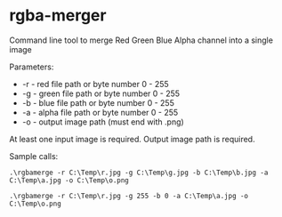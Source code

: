 # rgba-merger
Command line tool to merge Red Green Blue Alpha channel into a single image

Parameters:
 * -r - red file path or byte number 0 - 255
 * -g - green file path or byte number 0 - 255
 * -b - blue file path or byte number 0 - 255
 * -a - alpha file path or byte number 0 - 255
 * -o - output image path (must end with .png)

At least one input image is required. Output image path is required.

Sample calls:

```
.\rgbamerge -r C:\Temp\r.jpg -g C:\Temp\g.jpg -b C:\Temp\b.jpg -a C:\Temp\a.jpg -o C:\Temp\o.png
```

```
.\rgbamerge -r C:\Temp\r.jpg -g 255 -b 0 -a C:\Temp\a.jpg -o C:\Temp\o.png
```

